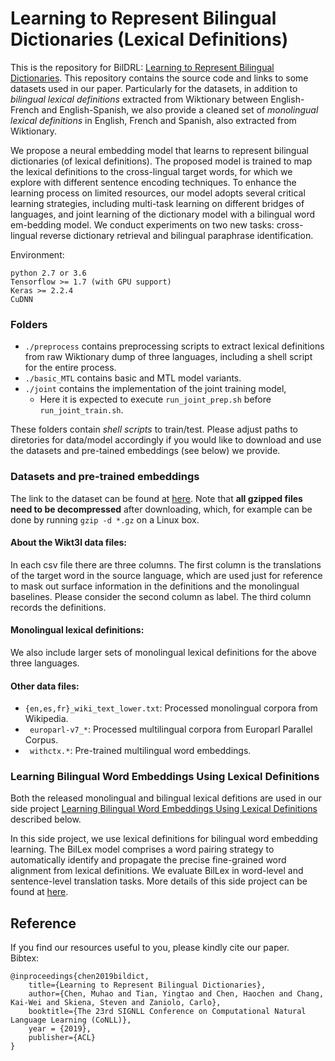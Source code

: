 # Learning to Represent Bilingual Dictionaries (Lexical Definitions)

This is the repository for BilDRL: [Learning to Represent Bilingual Dictionaries](https://www.aclweb.org/anthology/K19-1015.pdf). This repository contains the source code and links to some datasets used in our paper. Particularly for the datasets, in addition to *bilingual lexical definitions* extracted from Wiktionary between English-French and English-Spanish, we also provide a cleaned set of *monolingual lexical definitions* in English, French and Spanish, also extracted from Wiktionary.

We propose a neural embedding model that learns to represent bilingual dictionaries (of lexical definitions). The proposed model is trained to map the lexical definitions to the cross-lingual target words, for which we explore with different sentence encoding techniques. To enhance the learning process on limited resources, our model adopts several critical learning strategies, including multi-task learning on different bridges of languages, and joint learning of the dictionary model with a bilingual word em-bedding model. We conduct experiments on two new tasks: cross-lingual reverse dictionary retrieval and bilingual paraphrase identification.

Environment:

    python 2.7 or 3.6
    Tensorflow >= 1.7 (with GPU support)
    Keras >= 2.2.4
    CuDNN

### Folders

- `./preprocess` contains preprocessing scripts to extract lexical definitions from raw Wiktionary dump of three languages, including a shell script for the entire process.  
- `./basic_MTL` contains basic and MTL model variants.  
- `./joint` contains the implementation of the joint training model,
    -  Here it is expected to execute `run_joint_prep.sh` before `run_joint_train.sh`.

These folders contain *shell scripts* to train/test. Please adjust paths to diretories for data/model accordingly if you would like to download and use the datasets and pre-tained embeddings (see below) we provide.

### Datasets and pre-trained embeddings

The link to the dataset can be found at [here](https://drive.google.com/drive/u/1/folders/1Lm6Q5BxeU0ByR6DZcNfbWpntumiIKhYN). 
Note that **all gzipped files need to be decompressed** after downloading, which, for example can be done by running `gzip -d *.gz` on a Linux box.

#### About the Wikt3l data files:  
In each csv file there are three columns. The first column is the translations of the target word in the source language, which are used just for reference to mask out surface information in the definitions and the monolingual baselines. Please consider the second column as label. The third column records the definitions.   

#### Monolingual lexical definitions:
We also include larger sets of monolingual lexical definitions for the above three languages. 

#### Other data files:
- `{en,es,fr}_wiki_text_lower.txt`: Processed monolingual corpora from Wikipedia.
- ` europarl-v7_*`: Processed multilingual corpora from Europarl Parallel Corpus.
- ` withctx.*`: Pre-trained multilingual word embeddings.

### Learning Bilingual Word Embeddings Using Lexical Definitions
Both the released monolingual and bilingual lexical defitions are used in our side project [Learning Bilingual Word Embeddings Using Lexical Definitions](https://www.aclweb.org/anthology/W19-4316/) described below.

In this side project, we use lexical definitions for bilingual word embedding learning. The BilLex model comprises a word pairing strategy to automatically identify and propagate the precise fine-grained word alignment from lexical definitions. We evaluate BilLex in word-level and sentence-level translation tasks. More details of this side project can be found at [here](https://github.com/swj0419/bilingual_dict_embeddings).

## Reference
If you find our resources useful to you, please kindly cite our paper.  
Bibtex:

    @inproceedings{chen2019bildict,
        title={Learning to Represent Bilingual Dictionaries},
        author={Chen, Muhao and Tian, Yingtao and Chen, Haochen and Chang, Kai-Wei and Skiena, Steven and Zaniolo, Carlo},
        booktitle={The 23rd SIGNLL Conference on Computational Natural Language Learning (CoNLL)},
        year = {2019},
        publisher={ACL}
    }
